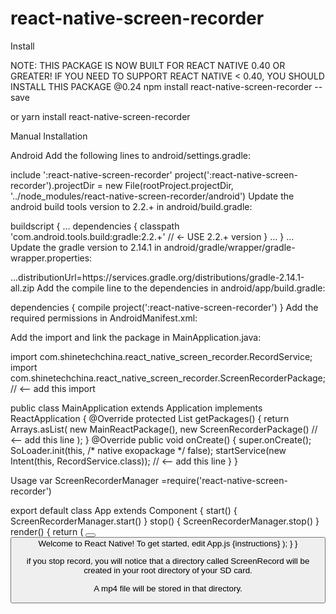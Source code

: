 # react-native-screen-recorder

Install

NOTE: THIS PACKAGE IS NOW BUILT FOR REACT NATIVE 0.40 OR GREATER! IF YOU NEED TO SUPPORT REACT NATIVE < 0.40, YOU SHOULD INSTALL THIS PACKAGE @0.24
npm install react-native-screen-recorder --save

or yarn install react-native-screen-recorder

Manual Installation

Android
Add the following lines to android/settings.gradle:

include ':react-native-screen-recorder'
project(':react-native-screen-recorder').projectDir = new File(rootProject.projectDir, '../node_modules/react-native-screen-recorder/android')
Update the android build tools version to 2.2.+ in android/build.gradle:

buildscript {
    ...
    dependencies {
        classpath 'com.android.tools.build:gradle:2.2.+' // <- USE 2.2.+ version
    }
    ...
}
...
Update the gradle version to 2.14.1 in android/gradle/wrapper/gradle-wrapper.properties:

...distributionUrl=https\://services.gradle.org/distributions/gradle-2.14.1-all.zip
Add the compile line to the dependencies in android/app/build.gradle:

dependencies {
    compile project(':react-native-screen-recorder')
}
Add the required permissions in AndroidManifest.xml:

<uses-permission android:name="android.permission.WRITE_EXTERNAL_STORAGE"/>

Add the import and link the package in MainApplication.java:

import com.shinetechchina.react_native_screen_recorder.RecordService;
import com.shinetechchina.react_native_screen_recorder.ScreenRecorderPackage; // <-- add this import

public class MainApplication extends Application implements ReactApplication {
    @Override
    protected List<ReactPackage> getPackages() {
        return Arrays.<ReactPackage>asList(
            new MainReactPackage(),
             new ScreenRecorderPackage() // <-- add this line
        );
    }
      @Override
     public void onCreate() {
        super.onCreate();
         SoLoader.init(this, /* native exopackage */ false);
         startService(new Intent(this, RecordService.class));  // <-- add this line
  }
}

Usage
var ScreenRecorderManager =require('react-native-screen-recorder') 

export default class App extends Component<Props> {
  start() {
    ScreenRecorderManager.start()
  }
  stop() {
    ScreenRecorderManager.stop()
  }
  render() {
    return (
      <View style={styles.container}>
       <Button
          onPress={this.start}
          title="start"
          color="#841584"
          accessibilityLabel="Learn more about this purple button"
        />
        <Button
          onPress={this.stop}
          title="stop"
          color="#841584"
          accessibilityLabel="Learn more about this purple button"
        />
        <Text style={styles.welcome}>
          Welcome to React Native!
        </Text>
        <Text style={styles.instructions}>
          To get started, edit App.js
        </Text>
        <Text style={styles.instructions}>
          {instructions}
        </Text>
      </View>
    );
  }
}

if you stop record, you will notice that a directory called ScreenRecord will be created in your root directory of your SD card.

A mp4 file will be stored in that directory.




